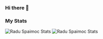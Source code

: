 ### Hi there 👋

<!--
**raduspaimoc/raduspaimoc** is a ✨ _special_ ✨ repository because its `README.md` (this file) appears on your GitHub profile.

Here are some ideas to get you started:

- 🔭 I’m currently working on clinical data science projects.
- 🌱 I’m currently learning pyspark.
- 👯 I’m looking to collaborate on new tech projects.
- 🤔 I’m looking for help with unity, flutter projects.
- 💬 Ask me about apps, open source, data science, startups
- 📫 How to reach me: raduspaimoc@gmail.com
- ⚡ Fun fact: In a constant dilema between data science ans software engineering.
-->

### My Stats
![Radu Spaimoc Stats](https://github-readme-stats.vercel.app/api?username=raduspaimoc&show_icons=true&hide_border=true&hide=issues&count_private=true)
![Radu Spaimoc Stats](https://github-readme-stats.vercel.app/api/top-langs/?username=raduspaimoc&layout=compact&theme=algolia%22%20alt=%22Github%20Top%20Languages%22%20/)
